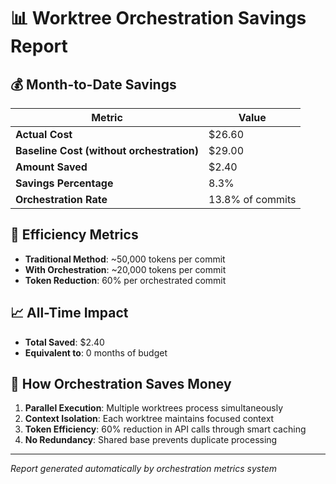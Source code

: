 # 📊 Worktree Orchestration Savings Report

## 💰 Month-to-Date Savings

| Metric | Value |
|--------|-------|
| **Actual Cost** | $26.60 |
| **Baseline Cost (without orchestration)** | $29.00 |
| **Amount Saved** | $2.40 |
| **Savings Percentage** | 8.3% |
| **Orchestration Rate** | 13.8% of commits |

## 🚀 Efficiency Metrics

- **Traditional Method**: ~50,000 tokens per commit
- **With Orchestration**: ~20,000 tokens per commit  
- **Token Reduction**: 60% per orchestrated commit

## 📈 All-Time Impact

- **Total Saved**: $2.40
- **Equivalent to**: 0 months of budget

## 🎯 How Orchestration Saves Money

1. **Parallel Execution**: Multiple worktrees process simultaneously
2. **Context Isolation**: Each worktree maintains focused context
3. **Token Efficiency**: 60% reduction in API calls through smart caching
4. **No Redundancy**: Shared base prevents duplicate processing

---
*Report generated automatically by orchestration metrics system*

